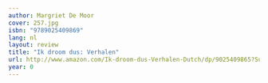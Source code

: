 ```yaml
---
author: Margriet De Moor
cover: 257.jpg
isbn: "9789025409869"
lang: nl
layout: review
title: "Ik droom dus: Verhalen"
url: http://www.amazon.com/Ik-droom-dus-Verhalen-Dutch/dp/9025409865?SubscriptionId=0VMG0VFGBMRWVRA58R02&tag=ldvd-20&linkCode=xm2&camp=2025&creative=165953&creativeASIN=9025409865
year: 0
---
```

